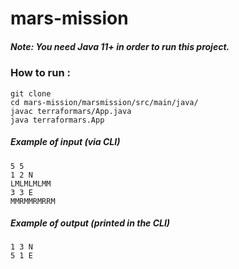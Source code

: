 # mars-mission

##### Note: You need Java 11+ in order to run this project.
### How to run :

````
git clone
cd mars-mission/marsmission/src/main/java/
javac terraformars/App.java
java terraformars.App
````

##### Example of input (via CLI)
````
5 5
1 2 N
LMLMLMLMM
3 3 E
MMRMMRMRRM
````

##### Example of output (printed in the CLI)
````
1 3 N
5 1 E
````

